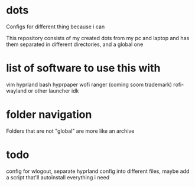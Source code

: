 # dots
Configs for different thing because i can

This repository consists of my created dots from my pc and laptop and has them separated in different directories, and a global one

# list of software to use this with
vim
hyprland
bash
hyprpaper
wofi
ranger (coming soom trademark)
rofi-wayland or other launcher idk

# folder navigation
Folders that are not "global" are more like an archive

# todo
config for wlogout, separate hyprland config into different files, maybe add a script that'll autoinstall everything i need

